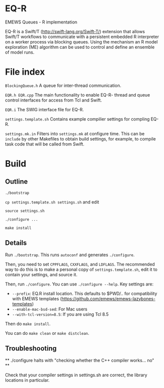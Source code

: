 # EQ-R
EMEWS Queues - R implementation

EQ-R is a Swift/T (http://swift-lang.org/Swift-T/) extension that
allows Swift/T workflows to communicate with a persistent embedded R interpreter
on a worker process via blocking queues. Using the mechanism an R model
exploration (ME) algorithm can be used to control and define an ensemble
of model runs.

File index
==========

``BlockingQueue.h``
  A queue for inter-thread communication.

``EQR.h EQR.cpp``
  The main functionality to enable EQ-R- thread and queue control
  interfaces for access from Tcl and Swift.

``EQR.i``
  The SWIG interface file for EQ-R.

``settings.template.sh``
  Contains example compilier settings for compling EQ-R.

``settings.mk.in``
  Filters into ``settings.mk`` at configure time.  This can be
  ``include`` <!--- --> by other Makefiles to obtain build settings, for
  example, to compile task code that will be called from Swift.

Build
=====

Outline
-------
``./bootstrap``

``cp settings.template.sh settings.sh`` and edit

``source settings.sh``

``./configure ...``

``make install``

Details
-------

Run ``./bootstrap``.  This runs ``autoconf`` and generates ``./configure``.

Then, you need to set ``CPPFLAGS``, ``CXXFLAGS``, and ``LDFLAGS``.
The recommended way to do this is to make a personal copy of
``settings.template.sh``, edit it to contain your settings, and source
it.

Then, run ``./configure``.  You can use ``./configure --help``.  Key
settings are:

* ``--prefix``: EQ.R install location. This defaults to $PWD/.. for
compatibility with EMEWS templates (https://github.com/emews/emews-lazybones-templates)
* ``--enable-mac-bsd-sed``: For Mac users
* ``--with-tcl-version=8.5``: If you are using Tcl 8.5

Then do ``make install``.

You can do ``make clean`` or ``make distclean``.

Troubleshooting
-------
** ./configure halts with "checking whether the C++ compiler works... no" **

Check that your compiler settings in settings.sh are correct, the library
locations in particular.
